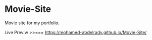# Movie-Site
Movie site for my portfolio.

Live Previw >>=== https://mohamed-abdelrady.github.io/Movie-Site/
